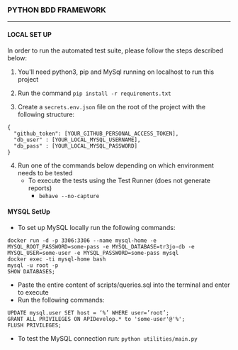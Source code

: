 ### PYTHON BDD FRAMEWORK
----------------------------------------------------------------------
#### LOCAL SET UP
In order to run the automated test suite, please follow the steps described below:

1. You'll need python3, pip and MySql running on localhost to run this project

2. Run the command `pip install -r requirements.txt`

3. Create a `secrets.env.json` file on the root of the project with the following structure:
```
{
  "github_token": [YOUR_GITHUB_PERSONAL_ACCESS_TOKEN],
  "db_user" : [YOUR_LOCAL_MYSQL_USERNAME],
  "db_pass" : [YOUR_LOCAL_MYSQL_PASSWORD]
}
```

4. Run one of the commands below depending on which environment needs to be tested  
   - To execute the tests using the Test Runner (does not generate reports)  
     - `behave --no-capture`

#### MYSQL SetUp
- To set up MySQL locally run the following commands:
```
docker run -d -p 3306:3306 --name mysql-home -e MYSQL_ROOT_PASSWORD=some-pass -e MYSQL_DATABASE=tr3jo-db -e MYSQL_USER=some-user -e MYSQL_PASSWORD=some-pass mysql
docker exec -ti mysql-home bash
mysql -u root -p
SHOW DATABASES;
```
- Paste the entire content of scripts/queries.sql into the terminal and enter to execute
- Run the following commands:
```
UPDATE mysql.user SET host = ‘%’ WHERE user=’root’;
GRANT ALL PRIVILEGES ON APIDevelop.* to 'some-user'@'%';
FLUSH PRIVILEGES;
```

- To test the MySQL connection run: `python utilities/main.py`